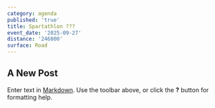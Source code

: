 ```yaml
---
category: agenda
published: 'true'
title: Spartathlon ???
event_date: '2025-09-27'
distance: '246000'
surface: Road
---
```

## A New Post

Enter text in [Markdown](http://daringfireball.net/projects/markdown/). Use the toolbar above, or click the **?** button for formatting help.
